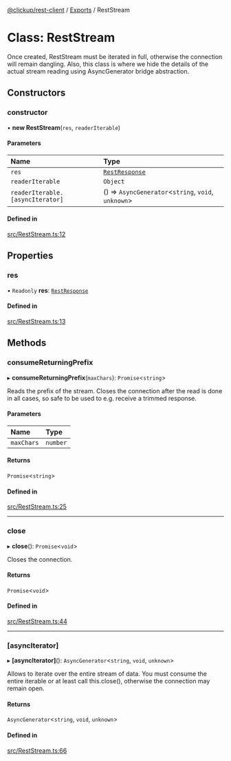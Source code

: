 [@clickup/rest-client](../README.md) / [Exports](../modules.md) / RestStream

# Class: RestStream

Once created, RestStream must be iterated in full, otherwise the connection
will remain dangling. Also, this class is where we hide the details of the
actual stream reading using AsyncGenerator bridge abstraction.

## Constructors

### constructor

• **new RestStream**(`res`, `readerIterable`)

#### Parameters

| Name | Type |
| :------ | :------ |
| `res` | [`RestResponse`](RestResponse.md) |
| `readerIterable` | `Object` |
| `readerIterable.[asyncIterator]` | () => `AsyncGenerator`<`string`, `void`, `unknown`\> |

#### Defined in

[src/RestStream.ts:12](https://github.com/clickup/rest-client/blob/master/src/RestStream.ts#L12)

## Properties

### res

• `Readonly` **res**: [`RestResponse`](RestResponse.md)

#### Defined in

[src/RestStream.ts:13](https://github.com/clickup/rest-client/blob/master/src/RestStream.ts#L13)

## Methods

### consumeReturningPrefix

▸ **consumeReturningPrefix**(`maxChars`): `Promise`<`string`\>

Reads the prefix of the stream. Closes the connection after the read is
done in all cases, so safe to be used to e.g. receive a trimmed response.

#### Parameters

| Name | Type |
| :------ | :------ |
| `maxChars` | `number` |

#### Returns

`Promise`<`string`\>

#### Defined in

[src/RestStream.ts:25](https://github.com/clickup/rest-client/blob/master/src/RestStream.ts#L25)

___

### close

▸ **close**(): `Promise`<`void`\>

Closes the connection.

#### Returns

`Promise`<`void`\>

#### Defined in

[src/RestStream.ts:44](https://github.com/clickup/rest-client/blob/master/src/RestStream.ts#L44)

___

### [asyncIterator]

▸ **[asyncIterator]**(): `AsyncGenerator`<`string`, `void`, `unknown`\>

Allows to iterate over the entire stream of data. You must consume the
entire iterable or at least call this.close(), otherwise the connection may
remain open.

#### Returns

`AsyncGenerator`<`string`, `void`, `unknown`\>

#### Defined in

[src/RestStream.ts:66](https://github.com/clickup/rest-client/blob/master/src/RestStream.ts#L66)
